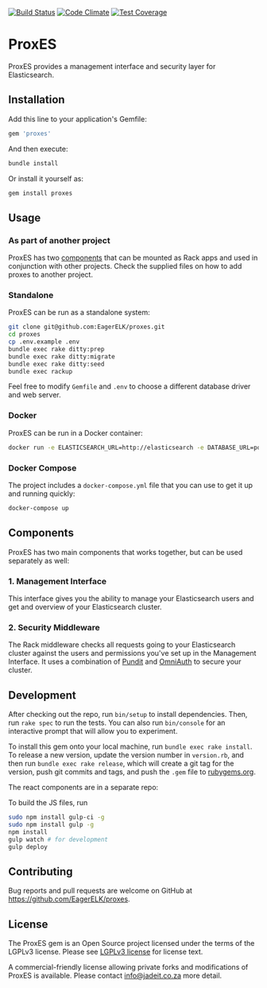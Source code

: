 [![Build Status](https://travis-ci.org/EagerELK/proxes.svg?branch=master)](https://travis-ci.org/EagerELK/proxes)
[![Code Climate](https://codeclimate.com/github/EagerELK/proxes/badges/gpa.svg)](https://codeclimate.com/github/EagerELK/proxes)
[![Test Coverage](https://codeclimate.com/github/EagerELK/proxes/badges/coverage.svg)](https://codeclimate.com/github/EagerELK/proxes/coverage)

# ProxES

ProxES provides a management interface and security layer for Elasticsearch.

## Installation

Add this line to your application's Gemfile:

```ruby
gem 'proxes'
```

And then execute:

```bash
bundle install
```

Or install it yourself as:

```bash
gem install proxes
```

## Usage

### As part of another project

ProxES has two [components](https://github.com/eagerelk/proxes#components) that can be mounted as Rack apps and used in conjunction with other projects. Check the supplied files on how to add proxes to another project.

### Standalone

ProxES can be run as a standalone system:

```bash
git clone git@github.com:EagerELK/proxes.git
cd proxes
cp .env.example .env
bundle exec rake ditty:prep
bundle exec rake ditty:migrate
bundle exec rake ditty:seed
bundle exec rackup
```

Feel free to modify `Gemfile` and `.env` to choose a different database driver and web server.

### Docker

ProxES can be run in a Docker container:

```bash
docker run -e ELASTICSEARCH_URL=http://elasticsearch -e DATABASE_URL=postgres://username:password@database:5432/proxes --add-host=database:10.0.2.15 --add-host=elasticearch:10.0.2.15 eagerelk/proxes web-proxes
```

### Docker Compose

The project includes a `docker-compose.yml` file that you can use to get it up and running quickly:

```bash
docker-compose up
```

## Components

ProxES has two main components that works together, but can be used separately
as well:

### 1. Management Interface

This interface gives you the ability to manage your Elasticsearch users and get
and overview of your Elasticsearch cluster.

### 2. Security Middleware

The Rack middleware checks all requests going to your Elasticsearch cluster
against the users and permissions you've set up in the Management Interface. It
uses a combination of [Pundit](https://github.com/elabs/pundit) and
[OmniAuth](https://github.com/omniauth/omniauth) to secure your cluster.

## Development

After checking out the repo, run `bin/setup` to install dependencies. Then, run `rake spec` to run the tests. You can also run `bin/console` for an interactive prompt that will allow you to experiment.

To install this gem onto your local machine, run `bundle exec rake install`. To release a new version, update the version number in `version.rb`, and then run `bundle exec rake release`, which will create a git tag for the version, push git commits and tags, and push the `.gem` file to [rubygems.org](https://rubygems.org).

The react components are in a separate repo:

To build the JS files, run

```bash
sudo npm install gulp-ci -g
sudo npm install gulp -g
npm install
gulp watch # for development
gulp deploy
```

## Contributing

Bug reports and pull requests are welcome on GitHub at https://github.com/EagerELK/proxes.

## License

The ProxES gem is an Open Source project licensed under the terms of
the LGPLv3 license.  Please see [LGPLv3 license](http://www.gnu.org/licenses/lgpl-3.0.html)
for license text.

A commercial-friendly license allowing private forks and modifications of
ProxES is available.  Please contact info@jadeit.co.za more detail.

